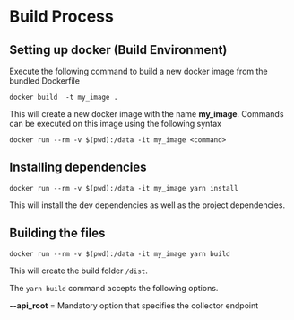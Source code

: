 # Build Process

## Setting up docker (Build Environment)

Execute the following command to build a new docker image from the bundled Dockerfile

`docker build  -t my_image .`

This will create a new docker image with the name **my_image**.
Commands can be executed on this image using the following syntax

`docker run --rm -v $(pwd):/data -it my_image <command>`

## Installing dependencies

`docker run --rm -v $(pwd):/data -it my_image yarn install`

This will install the dev dependencies as well as the project dependencies.


## Building the files

`docker run --rm -v $(pwd):/data -it my_image yarn build`

This will create the build folder `/dist`.

The `yarn build` command accepts the following options.

**--api_root**  = Mandatory option that specifies the collector endpoint
